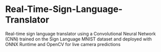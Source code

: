 # Real-Time-Sign-Language-Translator
 Real-time sign language translator using a Convolutional Neural Network (CNN) trained on the Sign Language MNIST dataset and deployed with ONNX Runtime and OpenCV for live camera predictions
